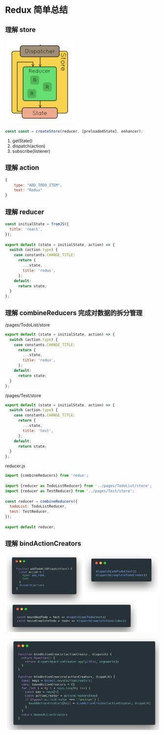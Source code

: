 # Redux 简单总结

## 理解 store

![redux-store.png](./img/redux-store.png)

```js
const const = createStore(reducer, [preloadedState], enhancer);
```

1. getState()
2. dispatch(action)
3. subscribe(listener)

## 理解 action

```js
{
    type: "ADD_TODO_ITEM",
    text: "Redux"
}
```

## 理解 reducer

```js
const initialState = fromJS({
  title: 'react',
});

export default (state = initialState, action) => {
  switch (action.type) {
    case constants.CHANGE_TITLE:
      return {
        ...state,
        title: 'redux',
      };
    default:
      return state;
  }
};
```

## 理解 combineReducers 完成对数据的拆分管理

/pages/TodoList/store

```js
export default (state = initialState, action) => {
  switch (action.type) {
    case constants.CHANGE_TITLE:
      return {
        ...state,
        title: 'redux',
      };
    default:
      return state;
  }
};
```

/pages/Test/store

```js
export default (state = initialState, action) => {
  switch (action.type) {
    case constants.CHANGE_TITLE:
      return {
        ...state,
        title: 'test',
      };
    default:
      return state;
  }
};
```

reducer.js

```js
import {combineReducers} from 'redux';

import {reducer as TodoListReducer} from '../pages/TodoList/store';
import {reducer as TestReducer} from '../pages/Test/store';

const reducer = combineReducers({
  todoList: TodoListReducer,
  test: TestReducer,
});

export default reducer;
```

## 理解 bindActionCreators

![bindActionCreators](./img/bindActionCreators.png)

![bindActionCreators](./img/bindActionCreators-2.png)
